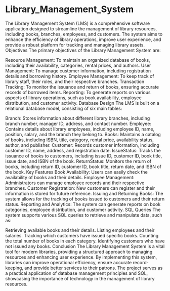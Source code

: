 # Library_Management_System
The Library Management System (LMS) is a comprehensive software application designed to streamline the management of library resources, including books, branches, employees, and customers. The system aims to enhance the efficiency of library operations, improve user experience, and provide a robust platform for tracking and managing library assets.
Objectives
The primary objectives of the Library Management System are:

Resource Management: To maintain an organized database of books, including their availability, categories, rental prices, and authors.
User Management: To manage customer information, including registration details and borrowing history.
Employee Management: To keep track of library staff, their roles, and their respective branches.
Transaction Tracking: To monitor the issuance and return of books, ensuring accurate records of borrowed items.
Reporting: To generate reports on various aspects of library operations, such as book availability, employee distribution, and customer activity.
Database Design
The LMS is built on a relational database model, consisting of six main tables:

Branch: Stores information about different library branches, including branch number, manager ID, address, and contact number.
Employee: Contains details about library employees, including employee ID, name, position, salary, and the branch they belong to.
Books: Maintains a catalog of books, including ISBN, title, category, rental price, availability status, author, and publisher.
Customer: Records customer information, including customer ID, name, address, and registration date.
IssueStatus: Tracks the issuance of books to customers, including issue ID, customer ID, book title, issue date, and ISBN of the book.
ReturnStatus: Monitors the return of books, including return ID, customer ID, book title, return date, and ISBN of the book.
Key Features
Book Availability: Users can easily check the availability of books and their details.
Employee Management: Administrators can manage employee records and their respective branches.
Customer Registration: New customers can register and their information is stored for future reference.
Issuing and Returning Books: The system allows for the tracking of books issued to customers and their return status.
Reporting and Analytics: The system can generate reports on book categories, employee distribution, and customer activity.
SQL Queries
The system supports various SQL queries to retrieve and manipulate data, such as:

Retrieving available books and their details.
Listing employees and their salaries.
Tracking which customers have issued specific books.
Counting the total number of books in each category.
Identifying customers who have not issued any books.
Conclusion
The Library Management System is a vital tool for modern libraries, providing a structured approach to managing resources and enhancing user experience. By implementing this system, libraries can improve operational efficiency, ensure accurate record-keeping, and provide better services to their patrons. The project serves as a practical application of database management principles and SQL, showcasing the importance of technology in the management of library resources.
